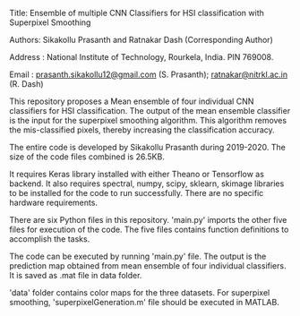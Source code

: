 Title: Ensemble of multiple CNN Classifiers for HSI classification with Superpixel Smoothing

Authors: Sikakollu Prasanth and Ratnakar Dash (Corresponding Author)

Address : National Institute of Technology, Rourkela, India. PIN 769008.

Email : prasanth.sikakollu12@gmail.com (S. Prasanth); ratnakar@nitrkl.ac.in (R. Dash)

This repository proposes a Mean ensemble of four individual CNN classifiers for HSI classification. The output of the mean ensemble classifier is the input for the superpixel smoothing algorithm. This algorithm removes the mis-classified pixels, thereby increasing the classification accuracy.

The entire code is developed by Sikakollu Prasanth during 2019-2020. The size of the code files combined is 26.5KB. 

It requires Keras library installed with either Theano or Tensorflow as backend. It also requires spectral, numpy, scipy, sklearn, skimage libraries to be installed for the code to run successfully. There are no specific hardware requirements.

There are six Python files in this repository. 'main.py' imports the other five files for execution of the code. The five files contains function definitions to accomplish the tasks.

The code can be executed by running 'main.py' file. The output is the prediction map obtained from mean ensemble of four individual classifiers. It is saved as .mat file in data folder.

'data' folder contains color maps for the three datasets. For superpixel smoothing, 'superpixelGeneration.m' file should be executed in MATLAB.
